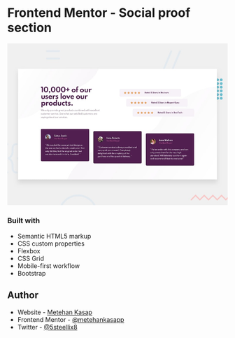 # Frontend Mentor - Social proof section

![Design preview for the Social proof section coding challenge](./design/desktop-preview.jpg)

### Built with

- Semantic HTML5 markup
- CSS custom properties
- Flexbox
- CSS Grid
- Mobile-first workflow
- Bootstrap


## Author

- Website - [Metehan Kasap](https://metehannkasap.web.app)
- Frontend Mentor - [@metehankasapp](https://www.frontendmentor.io/profile/metehankasapp)
- Twitter - [@5steellix8](https://www.twitter.com/5steellix8)

